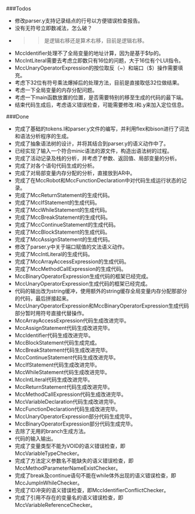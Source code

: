 ###Todos
- 修改parser.y支持记录结点的行号以方便错误检查报告。
- 没有无符号立即数减法，怎么破？
- >>是逻辑右移还是算术右移，目前是逻辑右移。
- MccIdentifier处理不了全局变量的地址计算，因为是基于$fp的。
- MccIntLiteral需要去考虑立即数只有16位的问题，大于16位有个LUI指令。
- MccUnaryOperatorExpression的按位取反（~）和端口（$）操作需要填充。
- 考虑下32位有符号乘法爆掉后的处理方法，目前是直接取低32位做结果。
- 考虑一下全局变量的内存分配问题。
- 考虑一下main函数放置的位置，是否需要特别的移至生成的代码的最下端。
- 结束代码生成后，考虑语义错误检查，可能需要修改.l和.y来加入定位信息。

###Done
- 完成了基础的tokens.l和parser.y文件的编写，并利用flex和bison进行了词法和语法分析程序的生成。
- 完成了抽象语法树的设计，并将其结合到parser.y的语义动作中了。
- 已经实现了输入一个符合minic语法的源文件，构造出语法树的过程。
- 完成了活动记录及栈的分析，并考虑了参数、返回值、局部变量的分析。
- 完成了对各个语句代码生成的分析。
- 完成了对局部变量内存分配的分析，直接放到AR中。
- 完成了在MccRobot和MccFunctionDeclaration中对代码生成运行状态的记录。
- 完成了MccReturnStatement的生成代码。
- 完成了MccIfStatement的生成代码。
- 完成了MccWhileStatement的生成代码。
- 完成了MccBreakStatement的生成代码。
- 完成了MccContinueStatement的生成代码。
- 完成了MccBlockStatement的生成代码。
- 完成了MccAssignStatement的生成代码。
- 修改了parser.y中关于端口赋值的文法语义动作。
- 完成了MccIntLiteral的生成代码。
- 完成了MccArrayAccessExpression的生成代码。
- 完成了MccMethodCallExpression的生成代码。
- MccBinaryOperatorExpression生成代码的框架已经完成。
- MccUnaryOperatorExpression生成代码的框架已经完成。
- 代码的输出改为string缓冲，使用额外的string缓存全局变量内存分配那部分的代码，最后拼接起来。
- MccUnaryOperatorExpression和MccBinaryOperatorExpression生成代码部分暂时用符号直接代替操作。
- MccArrayAccessExpression代码生成改进完毕。
- MccAssignStatement代码生成改进完毕。
- MccIdentifier代码生成改进完毕。
- MccBlockStatement代码生成完成。
- MccBreakStatement代码生成改进完毕。
- MccContinueStatement代码生成改进完毕。
- MccIfStatement代码生成改进完毕。
- MccWhileStatement代码生成改进完毕。
- MccIntLiteral代码生成改进完毕。
- MccReturnStatement代码生成改进完毕。
- MccMethodCallExpression代码生成改进完毕。
- MccVariableDeclaration代码生成改进完毕。
- MccFunctionDeclaration代码生成改进完毕。
- MccUnaryOperatorExpression部分代码生成完毕。
- MccBinaryOperatorExpression部分代码生成完毕。
- 去除了无用的branch生成方法。
- 代码的输入输出。
- 完成了变量类型不能为VOID的语义错误检查，即MccVariableTypeChecker。
- 完成了方法定义参数名不能缺失的语义错误检查，即MccMethodParameterNameExistChecker。
- 完成了break及continue语句不能在while体外出现的语义错误检查，即MccJumpInWhileChecker。
- 完成了ID冲突的语义错误检查，即MccIdentifierConflictChecker。
- 完成了引用不存在的变量名的语义错误检查，即MccVariableReferenceChecker。